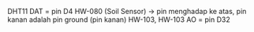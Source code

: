 DHT11 DAT = pin D4
HW-080 (Soil Sensor) -> pin menghadap ke atas, pin kanan adalah pin ground (pin kanan) HW-103, HW-103 AO = pin D32
